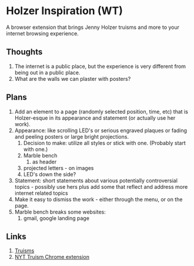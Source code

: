 # Holzer Inspiration (WT)

A browser extension that brings Jenny Holzer truisms and more to your internet browsing experience.

## Thoughts

1. The internet is a public place, but the experience is very different from being out in a public place.
1. What are the walls we can plaster with posters? 


## Plans
1. Add an element to a page (randomly selected position, time, etc) that is Holzer-esque in its appearance and statement (or actually use her work).
1. Appearance: like scrolling LED's or serious engraved plaques or fading and peeling posters or large bright projections.
    1. Decision to make: utilize all styles or stick with one. (Probably start with one.)
    1. Marble bench
        1. as header
    1. projected letters - on images
    1. LED's down the side?
1. Statement: short statements about various potentially controversial topics - possibly use hers plus add some that reflect and address more internet related topics
1. Make it easy to dismiss the work - either through the menu, or on the page.
1. Marble bench breaks some websites:
    1. gmail, google landing page

## Links
1. [Truisms](https://www.cs.utexas.edu/~field/holzer/truisms.txt)
1. [NYT Truism Chrome extension](https://chrome.google.com/webstore/detail/nyt-truisms/pcjebhpmepeeealniobkfdijobckjgoa)